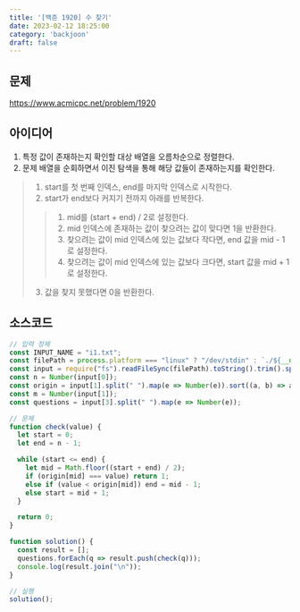 ```yaml
---
title: '[백준 1920] 수 찾기'
date: 2023-02-12 18:25:00
category: 'backjoon'
draft: false
---
```


## 문제
https://www.acmicpc.net/problem/1920

## 아이디어
1. 특정 값이 존재하는지 확인할 대상 배열을 오름차순으로 정렬한다.
2. 문제 배열을 순회하면서 이진 탐색을 통해 해당 값들이 존재하는지를 확인한다.
> 1. start를 첫 번째 인덱스, end를 마지막 인덱스로 시작한다.
> 2. start가 end보다 커지기 전까지 아래를 반복한다.
> > 1. mid를 (start + end) / 2로 설정한다.
> > 2. mid 인덱스에 존재하는 값이 찾으려는 값이 맞다면 1을 반환한다.
> > 3. 찾으려는 값이 mid 인덱스에 있는 값보다 작다면, end 값을 mid - 1로 설정한다.
> > 4. 찾으려는 값이 mid 인덱스에 있는 값보다 크다면, start 값을 mid + 1로 설정한다.
> 3. 값을 찾지 못했다면 0을 반환한다.

## 소스코드
```js
// 입력 정제
const INPUT_NAME = "i1.txt";
const filePath = process.platform === "linux" ? "/dev/stdin" : `./${__dirname.split('\\').pop()}/${INPUT_NAME}`;
const input = require("fs").readFileSync(filePath).toString().trim().split("\n").map(item => item.trim());
const n = Number(input[0]);
const origin = input[1].split(" ").map(e => Number(e)).sort((a, b) => a - b);
const m = Number(input[1]);
const questions = input[3].split(" ").map(e => Number(e));

// 문제
function check(value) {
  let start = 0;
  let end = n - 1;

  while (start <= end) {
    let mid = Math.floor((start + end) / 2);
    if (origin[mid] === value) return 1;
    else if (value < origin[mid]) end = mid - 1;
    else start = mid + 1;
  }

  return 0;
}

function solution() {
  const result = [];
  questions.forEach(q => result.push(check(q)));
  console.log(result.join("\n"));
}

// 실행
solution();
```